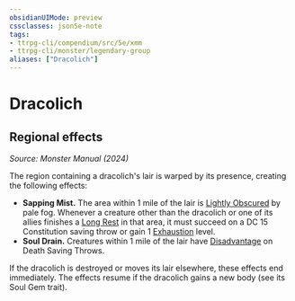 ```yaml
---
obsidianUIMode: preview
cssclasses: json5e-note
tags:
- ttrpg-cli/compendium/src/5e/xmm
- ttrpg-cli/monster/legendary-group
aliases: ["Dracolich"]
---
```

# Dracolich

## Regional effects
_Source: Monster Manual (2024)_

The region containing a dracolich's lair is warped by its presence, creating the following effects:

- **Sapping Mist.** The area within 1 mile of the lair is [Lightly Obscured](3-Mechanics/CLI/rules/variant-rules/lightly-obscured-xphb.md) by pale fog. Whenever a creature other than the dracolich or one of its allies finishes a [Long Rest](3-Mechanics/CLI/rules/variant-rules/long-rest-xphb.md) in that area, it must succeed on a DC 15 Constitution saving throw or gain 1 [Exhaustion](3-Mechanics/CLI/rules/conditions.md#Exhaustion) level.  
- **Soul Drain.** Creatures within 1 mile of the lair have [Disadvantage](3-Mechanics/CLI/rules/variant-rules/disadvantage-xphb.md) on Death Saving Throws.  

If the dracolich is destroyed or moves its lair elsewhere, these effects end immediately. The effects resume if the dracolich gains a new body (see its Soul Gem trait).